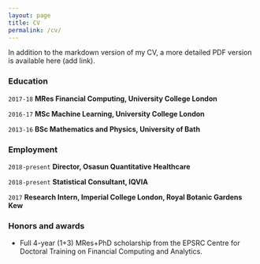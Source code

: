 ```yaml
---
layout: page
title: CV
permalink: /cv/
---
```


In addition to the markdown version of my CV, a more detailed PDF version is available here (add link).

### Education

`2017-18`
__MRes Financial Computing, University College London__

`2016-17`
__MSc Machine Learning, University College London__

`2013-16`
__BSc Mathematics and Physics, University of Bath__


### Employment

`2018-present`
__Director, Osasun Quantitative Healthcare__

`2018-present`
__Statistical Consultant, IQVIA__

`2017`
__Research Intern, Imperial College London, Royal Botanic Gardens Kew__


### Honors and awards

* Full 4-year (1+3) MRes+PhD scholarship from the EPSRC Centre for Doctoral Training on Financial Computing and Analytics. 







